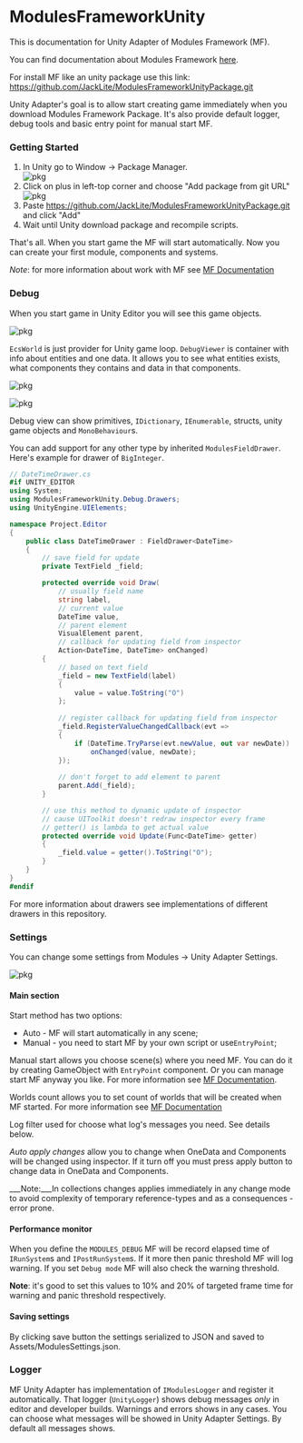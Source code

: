 # ModulesFrameworkUnity

This is documentation for Unity Adapter of Modules Framework (MF).

You can find documentation about Modules Framework
[here](https://github.com/JackLite/ModulesFramework).

For install MF like an unity package use this link:
https://github.com/JackLite/ModulesFrameworkUnityPackage.git

Unity Adapter's goal is to allow start creating game immediately when you download Modules Framework Package. It's also provide default logger, debug tools and basic entry point for manual start MF.

### Getting Started

1. In Unity go to Window -> Package Manager.<br>
![pkg](/doc/GettingStarted_img1.png)
2. Click on plus in left-top corner and choose "Add package from git URL"<br>
![pkg](/doc/GettingStarted_img2.png)
3. Paste https://github.com/JackLite/ModulesFrameworkUnityPackage.git 
and click "Add"
4. Wait until Unity download package and recompile scripts.

That's all. When you start game the MF will start automatically.
Now you can create your first module, components and systems.

_Note_: for more information about work with MF see 
[MF Documentation](https://github.com/JackLite/ModulesFramework/blob/main/README.md#getting-started)

### Debug

When you start game in Unity Editor you will see this game objects.

![pkg](/doc/Debug_img1.png)

`EcsWorld` is just provider for Unity game loop. `DebugViewer` is 
container with info about entities and one data. It allows you to see
what entities exists, what components they contains and data in that
components.

![pkg](/doc/Debug_img2.png)

![pkg](/doc/Debug_img3.png)

Debug view can show primitives, `IDictionary`, `IEnumerable`, structs, unity game objects and `MonoBehaviour`s.

You can add support for any other type by inherited 
`ModulesFieldDrawer`. Here's example for drawer of `BigInteger`.

```csharp
// DateTimeDrawer.cs
#if UNITY_EDITOR
using System;
using ModulesFrameworkUnity.Debug.Drawers;
using UnityEngine.UIElements;

namespace Project.Editor
{
    public class DateTimeDrawer : FieldDrawer<DateTime>
    {
        // save field for update
        private TextField _field;

        protected override void Draw(
            // usually field name
            string label, 
            // current value
            DateTime value, 
            // parent element
            VisualElement parent, 
            // callback for updating field from inspector
            Action<DateTime, DateTime> onChanged)
        {
            // based on text field
            _field = new TextField(label)
            {
                value = value.ToString("O")
            };
            
            // register callback for updating field from inspector
            _field.RegisterValueChangedCallback(evt =>
            {
                if (DateTime.TryParse(evt.newValue, out var newDate))
                    onChanged(value, newDate);
            });
            
            // don't forget to add element to parent
            parent.Add(_field);
        }

        // use this method to dynamic update of inspector
        // cause UIToolkit doesn't redraw inspector every frame
        // getter() is lambda to get actual value
        protected override void Update(Func<DateTime> getter)
        {
            _field.value = getter().ToString("O");
        }
    }
}
#endif
```
For more information about drawers see implementations of different drawers in this repository.

### Settings

You can change some settings from Modules -> Unity Adapter Settings.

![pkg](/doc/Settings_img1.png)

#### Main section

Start method has two options:
- Auto - MF will start automatically in any scene;
- Manual - you need to start MF by your own script or use`EntryPoint`;

Manual start allows you choose scene(s) where you need MF. You can
do it by creating GameObject with `EntryPoint` component. Or you
can manage start MF anyway you like. For more information see
[MF Documentation](https://github.com/JackLite/ModulesFramework#getting-started).

Worlds count allows you to set count of worlds that will be created when MF started. For more information see [MF Documentation](https://github.com/JackLite/ModulesFramework#multiple-worlds)

Log filter used for choose what log's messages you need. See details below.

_Auto apply changes_ allow you to change when OneData and Components will be changed using inspector. If it turn off you must press apply button to change data in OneData and Components.

___Note:___In collections changes applies immediately in any change mode to avoid complexity of temporary reference-types and as a consequences - error prone.

#### Performance monitor

When you define the `MODULES_DEBUG` MF will be record elapsed time of `IRunSystem`s and `IPostRunSystem`s. If it more then panic threshold MF will log warning. If you set `Debug mode` MF will also check the warning threshold.

**Note**: it's good to set this values to 10% and 20% of targeted frame time for warning and panic threshold respectively.

#### Saving settings
By clicking save button the settings serialized to JSON and saved to 
Assets/ModulesSettings.json.

### Logger

MF Unity Adapter has implementation of `IModulesLogger` and register
it automatically. That logger (`UnityLogger`) shows debug messages
_only_ in editor and developer builds. Warnings and errors shows in
any cases. You can choose what messages will be showed in 
Unity Adapter Settings. By default all messages shows.
